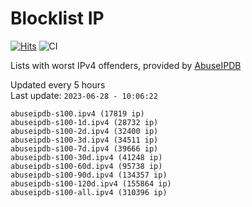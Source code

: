 # Blocklist IP

[![Hits](https://hits.seeyoufarm.com/api/count/incr/badge.svg?url=https%3A%2F%2Fgithub.com%2Fborestad%2Fblocklist-ip%2F&count_bg=%2379C83D&title_bg=%23555555&icon=&icon_color=%23E7E7E7&title=hits&edge_flat=false)](https://hits.seeyoufarm.com)  ![CI](https://img.shields.io/github/workflow/status/borestad/blocklist-ip/CI?style=flat-square)

Lists with worst IPv4 offenders, provided by [AbuseIPDB](https://www.abuseipdb.com/)

<!-- FOOTER-PLACEHOLDER -->
Updated every 5 hours<br>
Last update: `2023-06-28 - 10:06:22`
```
abuseipdb-s100.ipv4 (17819 ip)
abuseipdb-s100-1d.ipv4 (28732 ip)
abuseipdb-s100-2d.ipv4 (32400 ip)
abuseipdb-s100-3d.ipv4 (34511 ip)
abuseipdb-s100-7d.ipv4 (39666 ip)
abuseipdb-s100-30d.ipv4 (41248 ip)
abuseipdb-s100-60d.ipv4 (95738 ip)
abuseipdb-s100-90d.ipv4 (134357 ip)
abuseipdb-s100-120d.ipv4 (155864 ip)
abuseipdb-s100-all.ipv4 (310396 ip)
```
